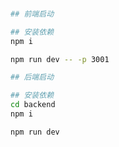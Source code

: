 ###

```bash
## 前端启动

## 安装依赖
npm i

npm run dev -- -p 3001

## 后端启动

## 安装依赖
cd backend
npm i

npm run dev
```
